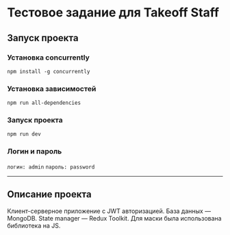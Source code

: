 # Тестовое задание для Takeoff Staff

## Запуск проекта

### Установка concurrently
```npm install -g concurrently```

### Установка зависимостей
```npm run all-dependencies```

### Запуск проекта
```npm run dev```

### Логин и пароль
```логин: admin```
```пароль: password```
____

## Описание проекта

Клиент-серверное приложение с JWT авторизацией. База данных — MongoDB.
State manager — Redux Toolkit.
Для маски была использована библиотека на JS.
